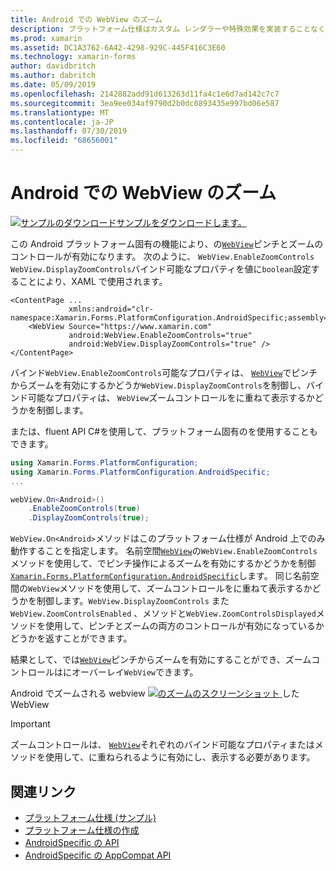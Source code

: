 ```yaml
---
title: Android での WebView のズーム
description: プラットフォーム仕様はカスタム レンダラーや特殊効果を実装することなく、特定のプラットフォームでのみ利用できる機能の使用を可能にします。 この記事では、WebView のズームを有効にする Android プラットフォーム固有のを使用する方法について説明します。
ms.prod: xamarin
ms.assetid: DC1A3762-6A42-4298-929C-445F416C3E60
ms.technology: xamarin-forms
author: davidbritch
ms.author: dabritch
ms.date: 05/09/2019
ms.openlocfilehash: 2142882add91d613263d11fa4c1e6d7ad142c7c7
ms.sourcegitcommit: 3ea9ee034af9790d2b0dc0893435e997bd06e587
ms.translationtype: MT
ms.contentlocale: ja-JP
ms.lasthandoff: 07/30/2019
ms.locfileid: "68656001"
---
```

# <a name="webview-zoom-on-android"></a>Android での WebView のズーム

[![サンプルのダウンロード](~/media/shared/download.png)サンプルをダウンロードします。](https://docs.microsoft.com/samples/xamarin/xamarin-forms-samples/userinterface-platformspecifics)

この Android プラットフォーム固有の機能により、の[`WebView`](xref:Xamarin.Forms.WebView)ピンチとズームのコントロールが有効になります。 次のように、 `WebView.EnableZoomControls` `WebView.DisplayZoomControls`バインド可能なプロパティを値に`boolean`設定することにより、XAML で使用されます。

```xaml
<ContentPage ...
             xmlns:android="clr-namespace:Xamarin.Forms.PlatformConfiguration.AndroidSpecific;assembly=Xamarin.Forms.Core">
    <WebView Source="https://www.xamarin.com"
             android:WebView.EnableZoomControls="true"
             android:WebView.DisplayZoomControls="true" />
</ContentPage>
```

バインド`WebView.EnableZoomControls`可能なプロパティは、 [`WebView`](xref:Xamarin.Forms.WebView)でピンチからズームを有効にするかどうか`WebView.DisplayZoomControls`を制御し、バインド可能なプロパティは、 `WebView`ズームコントロールをに重ねて表示するかどうかを制御します。

または、fluent API C#を使用して、プラットフォーム固有のを使用することもできます。

```csharp
using Xamarin.Forms.PlatformConfiguration;
using Xamarin.Forms.PlatformConfiguration.AndroidSpecific;
...

webView.On<Android>()
    .EnableZoomControls(true)
    .DisplayZoomControls(true);
```

`WebView.On<Android>`メソッドはこのプラットフォーム仕様が Android 上でのみ動作することを指定します。 名前空間[`WebView`](xref:Xamarin.Forms.WebView)の`WebView.EnableZoomControls`メソッドを使用して、でピンチ操作によるズームを有効にするかどうかを制御[`Xamarin.Forms.PlatformConfiguration.AndroidSpecific`](xref:Xamarin.Forms.PlatformConfiguration.AndroidSpecific)します。 同じ名前空間の`WebView`メソッドを使用して、ズームコントロールをに重ねて表示するかどうかを制御します。`WebView.DisplayZoomControls` また`WebView.ZoomControlsEnabled` 、メソッドと`WebView.ZoomControlsDisplayed`メソッドを使用して、ピンチとズームの両方のコントロールが有効になっているかどうかを返すことができます。

結果として、では[`WebView`](xref:Xamarin.Forms.WebView)ピンチからズームを有効にすることができ、ズームコントロールはにオーバーレイ`WebView`できます。

Android でズームされる webview [![のズームのスクリーンショット](webview-zoom-controls-images/webview-zoom.png "") ](webview-zoom-controls-images/webview-zoom-large.png#lightbox "拡大")した WebView

> [!IMPORTANT]
> ズームコントロールは、 [`WebView`](xref:Xamarin.Forms.WebView)それぞれのバインド可能なプロパティまたはメソッドを使用して、に重ねられるように有効にし、表示する必要があります。

## <a name="related-links"></a>関連リンク

- [プラットフォーム仕様 (サンプル)](https://docs.microsoft.com/samples/xamarin/xamarin-forms-samples/userinterface-platformspecifics)
- [プラットフォーム仕様の作成](~/xamarin-forms/platform/platform-specifics/index.md#creating-platform-specifics)
- [AndroidSpecific の API](xref:Xamarin.Forms.PlatformConfiguration.AndroidSpecific)
- [AndroidSpecific の AppCompat API](xref:Xamarin.Forms.PlatformConfiguration.AndroidSpecific.AppCompat)

